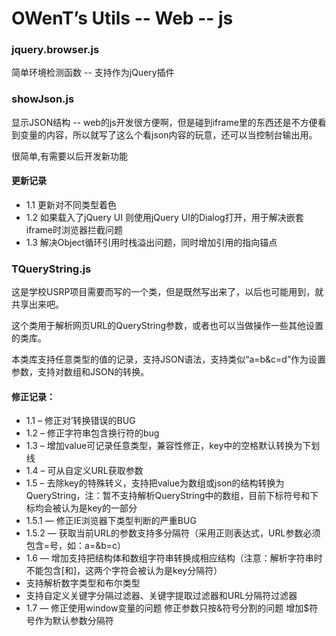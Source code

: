 OWenT’s Utils -- Web -- js
=============

### jquery.browser.js
简单环境检测函数 -- 支持作为jQuery插件

### showJson.js
显示JSON结构 -- web的js开发很方便啊，但是碰到iframe里的东西还是不方便看到变量的内容，所以就写了这么个看json内容的玩意，还可以当控制台输出用。

很简单,有需要以后开发新功能
#### 更新记录
+ 1.1 更新对不同类型着色
+ 1.2 如果载入了jQuery UI 则使用jQuery UI的Dialog打开，用于解决嵌套iframe时浏览器拦截问题
+ 1.3 解决Object循环引用时栈溢出问题，同时增加引用的指向锚点


### TQueryString.js
这是学校USRP项目需要而写的一个类，但是既然写出来了，以后也可能用到，就共享出来吧。

这个类用于解析网页URL的QueryString参数，或者也可以当做操作一些其他设置的类库。

本类库支持任意类型的值的记录，支持JSON语法，支持类似“a=b&c=d”作为设置参数，支持对数组和JSON的转换。
#### 修正记录：
+ 1.1  –  修正对’转换错误的BUG
+ 1.2  –  修正字符串包含换行符的bug
+ 1.3  –  增加value可记录任意类型，兼容性修正，key中的空格默认转换为下划线
+ 1.4  –  可从自定义URL获取参数
+ 1.5  –  去除key的特殊转义，支持把value为数组或json的结构转换为QueryString，注：暂不支持解析QueryString中的数组，目前下标符号和下标均会被认为是key的一部分
+ 1.5.1 — 修正IE浏览器下类型判断的严重BUG
+ 1.5.2 — 获取当前URL的参数支持多分隔符（采用正则表达式，URL参数必须包含=号，如：a=&b=c）
+ 1.6 — 增加支持把结构体和数组字符串转换成相应结构（注意：解析字符串时不能包含[和]，这两个字符会被认为是key分隔符）
+ 支持解析数字类型和布尔类型
+ 支持自定义关键字分隔过滤器、关键字提取过滤器和URL分隔符过滤器
+ 1.7 — 修正使用window变量的问题
          修正参数只按&符号分割的问题
          增加$符号作为默认参数分隔符
